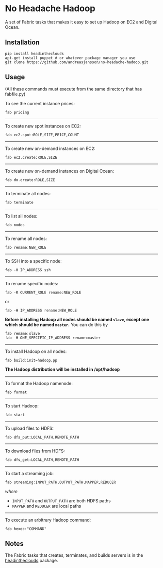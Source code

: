 No Headache Hadoop
==================

A set of Fabric tasks that makes it easy to set up Hadoop
on EC2 and Digital Ocean.

Installation
------------

    pip install headintheclouds
    apt-get install puppet # or whatever package manager you use
    git clone https://github.com/andreasjansson/no-headache-hadoop.git

Usage
-----

(All these commands must execute from the same directory that has fabfile.py)

To see the current instance prices:

    fab pricing

---

To create new spot instances on EC2:

    fab ec2.spot:ROLE,SIZE,PRICE,COUNT

---

To create new on-demand instances on EC2:

    fab ec2.create:ROLE,SIZE

---

To create new on-demand instances on Digital Ocean:

    fab do.create:ROLE,SIZE

---

To terminate all nodes:

    fab terminate

---

To list all nodes:

    fab nodes

---

To rename all nodes:

    fab rename:NEW_ROLE

---

To SSH into a specific node:

    fab -H IP_ADDRESS ssh

---

To rename specific nodes:

    fab -R CURRENT_ROLE rename:NEW_ROLE

or

    fab -H IP_ADDRESS rename:NEW_ROLE

**Before installing Hadoop all nodes should be named `slave`, except one which should be named `master`.**
You can do this by

    fab rename:slave
    fab -H ONE_SPECIFIC_IP_ADDRESS rename:master

---

To install Hadoop on all nodes:

    fab build:init=hadoop.pp

**The Hadoop distribution will be installed in /opt/hadoop**

---

To format the Hadoop namenode:

    fab format

---

To start Hadoop:

    fab start

---

To upload files to HDFS:

    fab dfs_put:LOCAL_PATH,REMOTE_PATH

---

To download files from HDFS:

    fab dfs_get:LOCAL_PATH,REMOTE_PATH

---

To start a streaming job:

    fab streaming:INPUT_PATH,OUTPUT_PATH,MAPPER,REDUCER

_where_
  * `INPUT_PATH` and `OUTPUT_PATH` are both HDFS paths
  * `MAPPER` and `REDUCER` are local paths

---

To execute an arbitrary Hadoop command:

    fab hexec:"COMMAND"

Notes
-----

The Fabric tasks that creates, terminates, and builds servers is in the [headintheclouds](https://github.com/andreasjansson/head-in-the-clouds) package.
